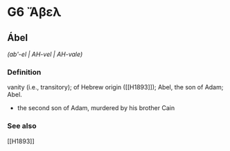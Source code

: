 # G6 Ἄβελ

## Ábel

_(ab'-el | AH-vel | AH-vale)_

### Definition

vanity (i.e., transitory); of Hebrew origin ([[H1893]]); Abel, the son of Adam; Abel.

- the second son of Adam, murdered by his brother Cain

### See also

[[H1893]]

